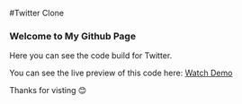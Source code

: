 #Twitter Clone

### Welcome to My Github Page

Here you can see the code build for Twitter.

You can see the live preview of this code here: [Watch Demo](https://mdasif-khan.github.io/Twitter/)

Thanks for visting 😊
